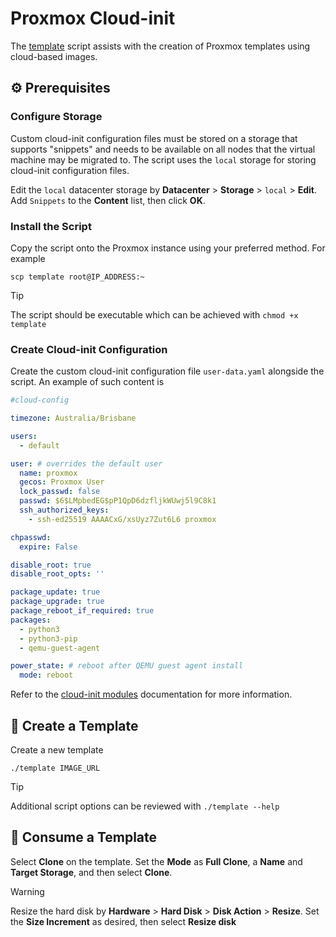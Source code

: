 # Proxmox Cloud-init

The [template](template) script assists with the creation of Proxmox templates using cloud-based images.

## ⚙️ Prerequisites

### Configure Storage

Custom cloud-init configuration files must be stored on a storage that supports "snippets" and needs to be available on all nodes that the virtual machine may be migrated to. The script uses the `local` storage for storing cloud-init configuration files.

Edit the `local` datacenter storage by **Datacenter** > **Storage** > `local` > **Edit**. Add `Snippets` to the **Content** list, then click **OK**.

### Install the Script

Copy the script onto the Proxmox instance using your preferred method. For example

```shell
scp template root@IP_ADDRESS:~
```

> [!TIP]
> The script should be executable which can be achieved with `chmod +x template`

### Create Cloud-init Configuration

Create the custom cloud-init configuration file `user-data.yaml` alongside the script. An example of such content is

```yaml
#cloud-config

timezone: Australia/Brisbane

users:
  - default

user: # overrides the default user
  name: proxmox
  gecos: Proxmox User
  lock_passwd: false
  passwd: $6$LMpbedEG$pP1QpD6dzfljkWUwj5l9C8k1
  ssh_authorized_keys:
    - ssh-ed25519 AAAACxG/xsUyz7Zut6L6 proxmox

chpasswd:
  expire: False

disable_root: true
disable_root_opts: ''

package_update: true
package_upgrade: true
package_reboot_if_required: true
packages:
  - python3
  - python3-pip
  - qemu-guest-agent

power_state: # reboot after QEMU guest agent install
  mode: reboot
```

Refer to the [cloud-init modules](https://cloudinit.readthedocs.io/en/latest/reference/modules.html) documentation for more information.

## 📝 Create a Template

Create a new template

```shell
./template IMAGE_URL
```

> [!TIP]
> Additional script options can be reviewed with `./template --help`

## 🚀 Consume a Template

Select **Clone** on the template. Set the **Mode** as **Full Clone**, a **Name** and **Target Storage**, and then select **Clone**.

> [!WARNING]
> Resize the hard disk by **Hardware** > **Hard Disk** > **Disk Action** > **Resize**. Set the **Size Increment** as desired, then select **Resize disk**
